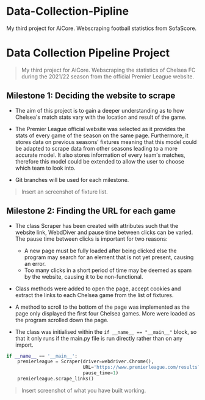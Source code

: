 # Data-Collection-Pipline
My third project for AiCore. Webscraping football statistics from SofaScore.

# Data Collection Pipeline Project

> My third project for AiCore. Webscraping the statistics of Chelsea FC during the 2021/22 season from the official Premier League website.

## Milestone 1: Deciding the website to scrape

- The aim of this project is to gain a deeper understanding as to how Chelsea's match stats vary with the location and result of the game.

- The Premier League official website was selected as it provides the stats of every game of the season on the same page. Furthermore, it stores data on previous seasons' fixtures meaning that this model could be adapted to scrape data from other seasons leading to a more accurate model. It also stores information of every team's matches, therefore this model could be extended to allow the user to choose which team to look into.

- Git branches will be used for each milestone.

> Insert an screenshot of fixture list.

## Milestone 2: Finding the URL for each game

- The class Scraper has been created with attributes such that the website link, WebdDiver and pause time between clicks can be varied. The pause time between clicks is important for two reasons:
    - A new page must be fully loaded after being clicked else the program may search for an element that is not yet present, causing an error.
    - Too many clicks in a short period of time may be deemed as spam by the website, causing it to be non-functional.

- Class methods were added to open the page, accept cookies and extract the links to each Chelsea game from the list of fixtures.

- A method to scroll to the bottom of the page was implemented as the page only displayed the first four Chelsea games. More were loaded as the program scrolled down the page.

- The class was initialised within the ```if __name__ == "__main__"``` block, so that it only runs if the main.py file is run directly rather than on any import.

```python
if __name__ == '__main__':
    premierleague = Scraper(driver=webdriver.Chrome(),
                            URL='https://www.premierleague.com/results?co=1&se=418&cl=-1',
                            pause_time=1)
    premierleague.scrape_links()
```

> Insert screenshot of what you have built working.
